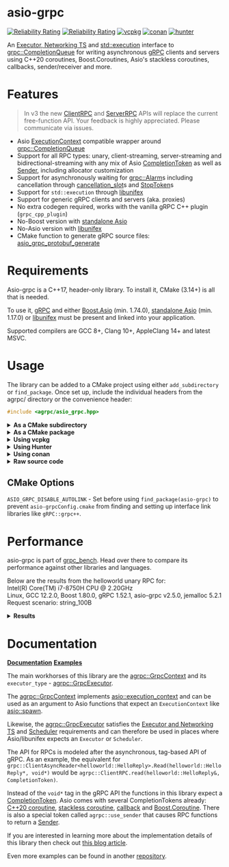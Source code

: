 # asio-grpc

[![Reliability Rating](https://sonarcloud.io/api/project_badges/measure?project=Tradias_asio-grpc&metric=reliability_rating)](https://sonarcloud.io/dashboard?id=Tradias_asio-grpc) [![Reliability Rating](https://sonarcloud.io/api/project_badges/measure?project=Tradias_asio-grpc&metric=coverage)](https://sonarcloud.io/dashboard?id=Tradias_asio-grpc) [![vcpkg](https://repology.org/badge/version-for-repo/vcpkg/asio-grpc.svg?header=vcpkg)](https://repology.org/project/asio-grpc/versions) [![conan](https://repology.org/badge/version-for-repo/conancenter/asio-grpc.svg?header=conan)](https://repology.org/project/asio-grpc/versions) [![hunter](https://img.shields.io/badge/hunter-asio_grpc-green.svg)](https://hunter.readthedocs.io/en/latest/packages/pkg/asio-grpc.html)

An [Executor, Networking TS](https://www.boost.org/doc/libs/1_81_0/doc/html/boost_asio/reference/Executor1.html#boost_asio.reference.Executor1.standard_executors) and [std::execution](http://wg21.link/p2300) interface to [grpc::CompletionQueue](https://grpc.github.io/grpc/cpp/classgrpc_1_1_completion_queue.html) for writing asynchronous [gRPC](https://grpc.io/) clients and servers using C++20 coroutines, Boost.Coroutines, Asio's stackless coroutines, callbacks, sender/receiver and more.

# Features

> In v3 the new [ClientRPC](https://tradias.github.io/asio-grpc/md_doc_client_rpc_cheat_sheet.html) and [ServerRPC](https://tradias.github.io/asio-grpc/md_doc_server_rpc_cheat_sheet.html) APIs will replace the current free-function API. Your feedback is highly appreciated. Please communicate via issues.

* Asio [ExecutionContext](https://www.boost.org/doc/libs/1_81_0/doc/html/boost_asio/reference/ExecutionContext.html) compatible wrapper around [grpc::CompletionQueue](https://grpc.github.io/grpc/cpp/classgrpc_1_1_completion_queue.html)
* Support for all RPC types: unary, client-streaming, server-streaming and bidirectional-streaming with any mix of Asio [CompletionToken](https://www.boost.org/doc/libs/1_81_0/doc/html/boost_asio/reference/asynchronous_operations.html#boost_asio.reference.asynchronous_operations.completion_tokens_and_handlers) as well as [Sender](https://github.com/facebookexperimental/libunifex/blob/main/doc/concepts.md#sender-concept), including allocator customization
* Support for asynchronously waiting for [grpc::Alarm](https://grpc.github.io/grpc/cpp/classgrpc_1_1_alarm.html)s including cancellation through [cancellation_slot](https://www.boost.org/doc/libs/1_81_0/doc/html/boost_asio/reference/cancellation_slot.html)s and [StopToken](https://github.com/facebookexperimental/libunifex/blob/main/doc/concepts.md#stoptoken-concept)s
* Support for `std::execution` through [libunifex](https://github.com/facebookexperimental/libunifex)
* Support for generic gRPC clients and servers (aka. proxies)
* No extra codegen required, works with the vanilla gRPC C++ plugin (`grpc_cpp_plugin`)
* No-Boost version with [standalone Asio](https://github.com/chriskohlhoff/asio)
* No-Asio version with [libunifex](https://github.com/facebookexperimental/libunifex)
* CMake function to generate gRPC source files: [asio_grpc_protobuf_generate](/cmake/AsioGrpcProtobufGenerator.cmake)

# Requirements

Asio-grpc is a C++17, header-only library. To install it, CMake (3.14+) is all that is needed.

To use it, [gRPC](https://grpc.io/) and either [Boost.Asio](https://www.boost.org/doc/libs/1_81_0/doc/html/boost_asio.html) (min. 1.74.0), [standalone Asio](https://github.com/chriskohlhoff/asio) (min. 1.17.0) or [libunifex](https://github.com/facebookexperimental/libunifex) must be present and linked into your application.

Supported compilers are GCC 8+, Clang 10+, AppleClang 14+ and latest MSVC.

# Usage

The library can be added to a CMake project using either `add_subdirectory` or `find_package`. Once set up, include the individual headers from the agrpc/ directory or the convenience header:

```cpp
#include <agrpc/asio_grpc.hpp>
```

<details><summary><b>As a CMake subdirectory</b></summary>
<p>

Clone the repository into a subdirectory of your CMake project. Then add it and link it to your target.

Using [Boost.Asio](https://www.boost.org/doc/libs/1_81_0/doc/html/boost_asio.html):

```cmake
add_subdirectory(/path/to/asio-grpc)
target_link_libraries(your_app PUBLIC asio-grpc::asio-grpc)

# Also link with the equivalents of gRPC::grpc++ and Boost::headers
```

Or using [standalone Asio](https://github.com/chriskohlhoff/asio):

```cmake
add_subdirectory(/path/to/asio-grpc)
target_link_libraries(your_app PUBLIC asio-grpc::asio-grpc-standalone-asio)

# Also link with the equivalents of gRPC::grpc++ and asio::asio
```

Or using [libunifex](https://github.com/facebookexperimental/libunifex):

```cmake
add_subdirectory(/path/to/asio-grpc)
target_link_libraries(your_app PUBLIC asio-grpc::asio-grpc-unifex)

# Also link with the equivalents of gRPC::grpc++ and unifex::unifex
```

</p>
</details>

<details><summary><b>As a CMake package</b></summary>
<p>

Clone the repository and install it.

```shell
cmake -B build -DCMAKE_INSTALL_PREFIX=/desired/installation/directory .
cmake --build build --target install
```

Locate it and link it to your target.

Using [Boost.Asio](https://www.boost.org/doc/libs/1_81_0/doc/html/boost_asio.html):

```cmake
# Make sure CMAKE_PREFIX_PATH contains /desired/installation/directory
find_package(asio-grpc)
target_link_libraries(your_app PUBLIC asio-grpc::asio-grpc)
```

Or using [standalone Asio](https://github.com/chriskohlhoff/asio):

```cmake
# Make sure CMAKE_PREFIX_PATH contains /desired/installation/directory
find_package(asio-grpc)
target_link_libraries(your_app PUBLIC asio-grpc::asio-grpc-standalone-asio)
```

Or using [libunifex](https://github.com/facebookexperimental/libunifex):

```cmake
# Make sure CMAKE_PREFIX_PATH contains /desired/installation/directory
find_package(asio-grpc)
target_link_libraries(your_app PUBLIC asio-grpc::asio-grpc-unifex)
```

</p>
</details>

<details><summary><b>Using vcpkg</b></summary>
<p>

Add [asio-grpc](https://github.com/microsoft/vcpkg/blob/master/ports/asio-grpc/vcpkg.json) to the dependencies inside your `vcpkg.json`: 

```
{
    "name": "your_app",
    "version": "0.1.0",
    "dependencies": [
        "asio-grpc",
        // To use the Boost.Asio backend add
        // "boost-asio",
        // To use the standalone Asio backend add
        // "asio",
        // To use the libunifex backend add
        // "libunifex"
    ]
}
```

Locate asio-grpc and link it to your target in your `CMakeLists.txt`:

```cmake
find_package(asio-grpc)
# Using the Boost.Asio backend
target_link_libraries(your_app PUBLIC asio-grpc::asio-grpc)
# Or use the standalone Asio backend
#target_link_libraries(your_app PUBLIC asio-grpc::asio-grpc-standalone-asio)
# Or use the libunifex backend
#target_link_libraries(your_app PUBLIC asio-grpc::asio-grpc-unifex)
```

</p>
</details>

<details><summary><b>Using Hunter</b></summary>
<p>

See asio-grpc's documentation on the Hunter website: [https://hunter.readthedocs.io/en/latest/packages/pkg/asio-grpc.html](https://hunter.readthedocs.io/en/latest/packages/pkg/asio-grpc.html).

</p>
</details>

<details><summary><b>Using conan</b></summary>
<p>

The recipe in conan-center is called [asio-grpc](https://conan.io/center/recipes/asio-grpc).   
If you are using conan's CMake generator then link with `asio-grpc::asio-grpc` independent of the backend that you choose:

```cmake
find_package(asio-grpc)
target_link_libraries(your_app PUBLIC asio-grpc::asio-grpc)
```

### Available options

`backend` - One of "boost" for Boost.Asio, "asio" for standalone Asio or "unifex" for libunifex.

</p>
</details>

<details><summary><b>Raw source code</b></summary>
<p>

This type of usage is unsupported. Future versions of asio-grpc might break it without notice.

Copy the contents of the `src/` directory into your project and add it to your project's include directories. Depending on your desired backend: Boost.Asio, 
standalone Asio or libunifex, set the preprocessor definitions `AGRPC_BOOST_ASIO`, `AGRPC_STANDALONE_ASIO` or `AGRPC_UNIFEX` respectively. Also make sure that 
the backend's header files and libraries can be found correctly.

</p>
</details>

## CMake Options

`ASIO_GRPC_DISABLE_AUTOLINK` - Set before using `find_package(asio-grpc)` to prevent `asio-grpcConfig.cmake` from finding and setting up interface link libraries like `gRPC::grpc++`.

# Performance

asio-grpc is part of [grpc_bench](https://github.com/Tradias/grpc_bench). Head over there to compare its performance against other libraries and languages.

Below are the results from the helloworld unary RPC for:   
Intel(R) Core(TM) i7-8750H CPU @ 2.20GHz   
Linux, GCC 12.2.0, Boost 1.80.0, gRPC 1.52.1, asio-grpc v2.5.0, jemalloc 5.2.1   
Request scenario: string_100B

<details><summary><b>Results</b></summary>
<p>

### 1 CPU server

| name                        |   req/s |   avg. latency |        90 % in |        95 % in |        99 % in | avg. cpu |   avg. memory |
|-----------------------------|--------:|---------------:|---------------:|---------------:|---------------:|---------:|--------------:|
| rust_thruster_mt            |   48796 |       20.19 ms |        9.42 ms |       12.11 ms |      516.23 ms |  104.51% |     12.06 MiB |
| rust_tonic_mt               |   43343 |       22.86 ms |       10.42 ms |       11.29 ms |      662.73 ms |  102.29% |     14.39 MiB |
| go_grpc                     |   38541 |       25.33 ms |       38.74 ms |       42.98 ms |       53.94 ms |   100.0% |     25.19 MiB |
| rust_grpcio                 |   34757 |       28.65 ms |       30.18 ms |       30.60 ms |       31.68 ms |  101.91% |     18.59 MiB |
| cpp_grpc_mt                 |   33433 |       29.77 ms |       31.56 ms |       32.07 ms |       33.58 ms |  102.22% |      5.69 MiB |
| cpp_asio_grpc_callback      |   32521 |       30.61 ms |       32.54 ms |       33.14 ms |       35.29 ms |  101.65% |      5.93 MiB |
| cpp_asio_grpc_unifex        |   32507 |       30.62 ms |       32.50 ms |       32.99 ms |       34.66 ms |  102.94% |      5.81 MiB |
| cpp_asio_grpc_coroutine     |   28893 |       34.47 ms |       36.78 ms |       37.37 ms |       38.88 ms |  102.52% |      5.56 MiB |
| cpp_asio_grpc_io_context_coro |   28072 |       35.47 ms |       37.77 ms |       38.22 ms |       39.93 ms |   77.73% |      5.39 MiB |
| cpp_grpc_callback           |   10243 |       90.44 ms |      118.77 ms |      164.20 ms |      175.43 ms |  100.62% |      44.9 MiB |

### 2 CPU server

| name                        |   req/s |   avg. latency |        90 % in |        95 % in |        99 % in | avg. cpu |   avg. memory |
|-----------------------------|--------:|---------------:|---------------:|---------------:|---------------:|---------:|--------------:|
| cpp_grpc_mt                 |   87550 |        9.66 ms |       15.11 ms |       18.23 ms |       27.03 ms |  204.66% |     26.15 MiB |
| cpp_asio_grpc_unifex        |   86568 |        9.83 ms |       15.34 ms |       18.55 ms |       27.12 ms |  207.78% |     27.54 MiB |
| cpp_asio_grpc_callback      |   85292 |       10.03 ms |       15.38 ms |       18.51 ms |       26.62 ms |  206.63% |     24.73 MiB |
| cpp_asio_grpc_coroutine     |   79647 |       11.04 ms |       18.01 ms |       21.08 ms |       28.67 ms |  212.19% |     25.04 MiB |
| cpp_asio_grpc_io_context_coro |   77953 |       11.24 ms |       18.32 ms |       21.61 ms |       29.20 ms |  161.24% |      28.4 MiB |
| rust_thruster_mt            |   75793 |       11.90 ms |       26.84 ms |       40.49 ms |       59.71 ms |  186.64% |     13.85 MiB |
| cpp_grpc_callback           |   68203 |       12.24 ms |       23.93 ms |       28.62 ms |       41.83 ms |  206.38% |     52.79 MiB |
| rust_tonic_mt               |   67162 |       13.85 ms |       34.05 ms |       46.31 ms |       69.58 ms |  206.13% |     17.24 MiB |
| rust_grpcio                 |   60775 |       15.49 ms |       22.85 ms |       25.77 ms |       31.14 ms |  218.05% |     30.15 MiB |
| go_grpc                     |   58192 |       15.87 ms |       24.31 ms |       27.10 ms |       32.43 ms |  197.71% |     25.06 MiB |

</p>
</details>

# Documentation

[**Documentation**](https://tradias.github.io/asio-grpc/)
[**Examples**](/example)

The main workhorses of this library are the [agrpc::GrpcContext](https://tradias.github.io/asio-grpc/classagrpc_1_1_grpc_context.html) and its `executor_type` - [agrpc::GrpcExecutor](https://tradias.github.io/asio-grpc/classagrpc_1_1_basic_grpc_executor.html). 

The [agrpc::GrpcContext](https://tradias.github.io/asio-grpc/classagrpc_1_1_grpc_context.html) implements [asio::execution_context](https://www.boost.org/doc/libs/1_81_0/doc/html/boost_asio/reference/execution_context.html) and can be used as an argument to Asio functions that expect an `ExecutionContext` like [asio::spawn](https://www.boost.org/doc/libs/1_81_0/doc/html/boost_asio/reference/spawn/overload2.html).

Likewise, the [agrpc::GrpcExecutor](https://tradias.github.io/asio-grpc/classagrpc_1_1_basic_grpc_executor.html) satisfies the [Executor and Networking TS](https://www.boost.org/doc/libs/1_81_0/doc/html/boost_asio/reference/Executor1.html#boost_asio.reference.Executor1.standard_executors) and [Scheduler](https://github.com/facebookexperimental/libunifex/blob/main/doc/concepts.md#scheduler) requirements and can therefore be used in places where Asio/libunifex expects an `Executor` or `Scheduler`.

The API for RPCs is modeled after the asynchronous, tag-based API of gRPC. As an example, the equivalent for `grpc::ClientAsyncReader<helloworld::HelloReply>.Read(helloworld::HelloReply*, void*)` would be `agrpc::ClientRPC.read(helloworld::HelloReply&, CompletionToken)`.

Instead of the `void*` tag in the gRPC API the functions in this library expect a [CompletionToken](https://www.boost.org/doc/libs/1_81_0/doc/html/boost_asio/reference/asynchronous_operations.html#boost_asio.reference.asynchronous_operations.completion_tokens_and_handlers). Asio comes with several CompletionTokens already: [C++20 coroutine](https://www.boost.org/doc/libs/1_81_0/doc/html/boost_asio/reference/use_awaitable.html), [stackless coroutine](https://www.boost.org/doc/libs/1_81_0/doc/html/boost_asio/reference/coroutine.html), [callback](https://www.boost.org/doc/libs/1_81_0/doc/html/boost_asio/reference/executor_binder.html) and [Boost.Coroutine](https://www.boost.org/doc/libs/1_81_0/doc/html/boost_asio/reference/basic_yield_context.html). There is also a special token called `agrpc::use_sender` that causes RPC functions to return a [Sender](https://github.com/facebookexperimental/libunifex/blob/main/doc/concepts.md#sender-concept).

If you are interested in learning more about the implementation details of this library then check out [this blog article](https://medium.com/3yourmind/c-20-coroutines-for-asynchronous-grpc-services-5b3dab1d1d61).

Even more examples can be found in another [repository](https://github.com/Tradias/example-vcpkg-grpc#branches).
